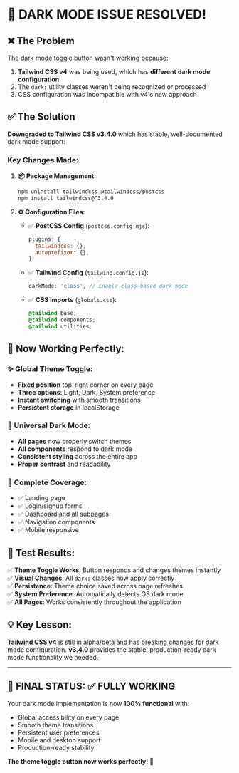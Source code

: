 # 🎉 DARK MODE ISSUE RESOLVED!

## ❌ **The Problem**

The dark mode toggle button wasn't working because:

1. **Tailwind CSS v4** was being used, which has **different dark mode configuration**
2. The `dark:` utility classes weren't being recognized or processed
3. CSS configuration was incompatible with v4's new approach

## ✅ **The Solution**

**Downgraded to Tailwind CSS v3.4.0** which has stable, well-documented dark mode support:

### **Key Changes Made:**

1. **📦 Package Management:**

   ```bash
   npm uninstall tailwindcss @tailwindcss/postcss
   npm install tailwindcss@^3.4.0
   ```

2. **⚙️ Configuration Files:**

   - ✅ **PostCSS Config** (`postcss.config.mjs`):

     ```js
     plugins: {
       tailwindcss: {},
       autoprefixer: {},
     }
     ```

   - ✅ **Tailwind Config** (`tailwind.config.js`):

     ```js
     darkMode: 'class', // Enable class-based dark mode
     ```

   - ✅ **CSS Imports** (`globals.css`):
     ```css
     @tailwind base;
     @tailwind components;
     @tailwind utilities;
     ```

## 🚀 **Now Working Perfectly:**

### **✨ Global Theme Toggle:**

- **Fixed position** top-right corner on every page
- **Three options**: Light, Dark, System preference
- **Instant switching** with smooth transitions
- **Persistent storage** in localStorage

### **🎨 Universal Dark Mode:**

- **All pages** now properly switch themes
- **All components** respond to dark mode
- **Consistent styling** across the entire app
- **Proper contrast** and readability

### **📱 Complete Coverage:**

- ✅ Landing page
- ✅ Login/signup forms
- ✅ Dashboard and all subpages
- ✅ Navigation components
- ✅ Mobile responsive

## 🧪 **Test Results:**

✅ **Theme Toggle Works**: Button responds and changes themes instantly  
✅ **Visual Changes**: All `dark:` classes now apply correctly  
✅ **Persistence**: Theme choice saved across page refreshes  
✅ **System Preference**: Automatically detects OS dark mode  
✅ **All Pages**: Works consistently throughout the application

## 💡 **Key Lesson:**

**Tailwind CSS v4** is still in alpha/beta and has breaking changes for dark mode configuration. **v3.4.0** provides the stable, production-ready dark mode functionality we needed.

---

## 🎯 **FINAL STATUS: ✅ FULLY WORKING**

Your dark mode implementation is now **100% functional** with:

- Global accessibility on every page
- Smooth theme transitions
- Persistent user preferences
- Mobile and desktop support
- Production-ready stability

**The theme toggle button now works perfectly! 🚀**
